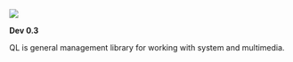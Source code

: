 <img src = https://dark565.github.io/Qer.png>
<p><b> Dev 0.3 </b></p>
<p>QL is general management library for working with system and multimedia.</p>